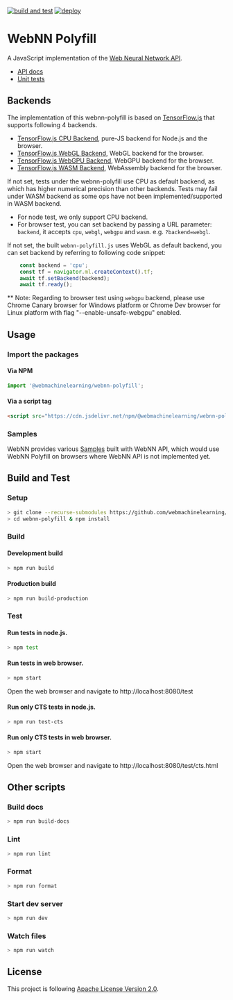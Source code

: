 [![build and test](https://github.com/webmachinelearning/webnn-polyfill/workflows/build%20and%20test/badge.svg)](https://github.com/webmachinelearning/webnn-polyfill/actions)
[![deploy](https://github.com/webmachinelearning/webnn-polyfill/workflows/deploy/badge.svg)](https://github.com/webmachinelearning/webnn-polyfill/actions)

# WebNN Polyfill

A JavaScript implementation of the [Web Neural Network API](https://webmachinelearning.github.io/webnn/).

* [API docs](https://webmachinelearning.github.io/webnn-polyfill/docs/)
* [Unit tests](https://webmachinelearning.github.io/webnn-polyfill/test/)

## Backends

The implementation of this webnn-polyfill is based on [TensorFlow.js](https://github.com/tensorflow/tfjs) that supports following 4 backends.

* [TensorFlow.js CPU Backend](https://github.com/tensorflow/tfjs/blob/master/tfjs-backend-cpu), pure-JS backend for Node.js and the browser.
* [TensorFlow.js WebGL Backend](https://github.com/tensorflow/tfjs/blob/master/tfjs-backend-webgl), WebGL backend for the browser.
* [TensorFlow.js WebGPU Backend](https://github.com/tensorflow/tfjs/tree/master/tfjs-backend-webgpu), WebGPU backend for the browser.
* [TensorFlow.js WASM Backend](https://github.com/tensorflow/tfjs/blob/master/tfjs-backend-wasm), WebAssembly backend for the browser.

If not set, tests under the webnn-polyfill use CPU as default backend, as which has higher numerical precision than other backends. Tests may fail under WASM backend as some ops have not been implemented/supported in WASM backend.

* For node test, we only support CPU backend.
* For browser test, you can set backend by passing a URL parameter: `backend`, it accepts `cpu`, `webgl`, `webgpu` and `wasm`. e.g. `?backend=webgl`.

If not set, the built `webnn-polyfill.js` uses WebGL as default backend, you can set backend by referring to following code snippet:

```js
    const backend = 'cpu';
    const tf = navigator.ml.createContext().tf;
    await tf.setBackend(backend);
    await tf.ready();
```

** Note: Regarding to browser test using `webgpu` backend, please use Chrome Canary browser for Windows platform or Chrome Dev browser for Linux platform with flag "--enable-unsafe-webgpu" enabled.

## Usage

### Import the packages

#### Via NPM

```js
import '@webmachinelearning/webnn-polyfill';
```

#### Via a script tag

```html
<script src="https://cdn.jsdelivr.net/npm/@webmachinelearning/webnn-polyfill/dist/webnn-polyfill.js"></script>
```

### Samples

WebNN provides various [Samples](https://github.com/webmachinelearning/webnn-samples) built with WebNN API, which would use WebNN Polyfill on browsers where WebNN API is not implemented yet.

## Build and Test

### Setup

```sh
> git clone --recurse-submodules https://github.com/webmachinelearning/webnn-polyfill
> cd webnn-polyfill & npm install
```

### Build
#### Development build

```sh
> npm run build
```

#### Production build

```sh
> npm run build-production
```

### Test
#### Run tests in node.js.

```sh
> npm test
```

#### Run tests in web browser.

```sh
> npm start
```

Open the web browser and navigate to http://localhost:8080/test

#### Run only CTS tests in node.js.

```sh
> npm run test-cts
```

#### Run only CTS tests in web browser.

```sh
> npm start
```

Open the web browser and navigate to http://localhost:8080/test/cts.html

## Other scripts
### Build docs

```sh
> npm run build-docs
```

### Lint

```sh
> npm run lint
```

### Format

```sh
> npm run format
```

### Start dev server

```sh
> npm run dev
```

### Watch files

```sh
> npm run watch
```


## License

This project is following [Apache License Version 2.0](./LICENSE).

